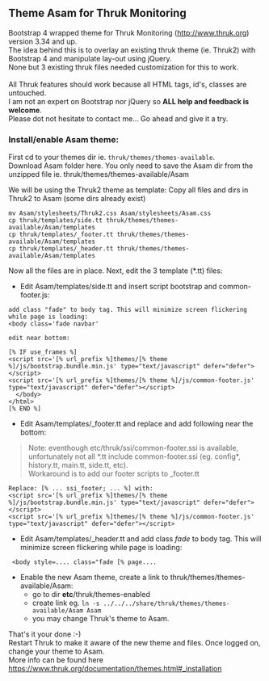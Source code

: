 ## Theme Asam for Thruk Monitoring
Bootstrap 4 wrapped theme for Thruk Monitoring (http://www.thruk.org) version 3.34 and up.  
The idea behind this is to overlay an existing thruk theme (ie. Thruk2) with Bootstrap 4 and manipulate lay-out using jQuery.  
None but 3 existing thruk files needed customization for this to work.  
\
All Thruk features should work because all HTML tags, id's, classes are untouched.  
I am not an expert on Bootstrap nor jQuery so **ALL help and feedback is welcome**.  
Please dot not hesitate to contact me... Go ahead and give it a try.  
### Install/enable Asam theme:
First cd to your themes dir ie. `thruk/themes/themes-available`.  
Download Asam folder here. You only need to save the Asam dir from the unzipped file ie. thruk/themes/themes-available/Asam

We will be using the Thruk2 theme as template: 
Copy all files and dirs in Thruk2 to Asam (some dirs already exist)
```
mv Asam/stylesheets/Thruk2.css Asam/stylesheets/Asam.css
cp thruk/templates/side.tt thruk/themes/themes-available/Asam/templates
cp thruk/templates/_footer.tt thruk/themes/themes-available/Asam/templates
cp thruk/templates/_header.tt thruk/themes/themes-available/Asam/templates
```
Now all the files are in place. Next, edit the 3 template (*.tt) files:

- Edit Asam/templates/side.tt and insert script bootstrap and common-footer.js:  
```
add class "fade" to body tag. This will minimize screen flickering while page is loading:
<body class='fade navbar'

edit near bottom:

[% IF use_frames %]
<script src='[% url_prefix %]themes/[% theme %]/js/bootstrap.bundle.min.js' type="text/javascript" defer="defer"></script>
<script src='[% url_prefix %]themes/[% theme %]/js/common-footer.js' type="text/javascript" defer="defer"></script>
  </body>
</html>
[% END %]
```
- Edit Asam/templates/_footer.tt and replace and add following near the bottom:  
> Note: eventhough etc/thruk/ssi/common-footer.ssi is available, unfortunately not all \*.tt include common-footer.ssi (eg. config\*,  history.tt, main.tt, side.tt, etc).  
Workaround is to add our footer scripts to _footer.tt
```
Replace: [% ... ssi_footer; ... %] with:
<script src='[% url_prefix %]themes/[% theme %]/js/bootstrap.bundle.min.js' type="text/javascript" defer="defer"></script>
<script src='[% url_prefix %]themes/[% theme %]/js/common-footer.js' type="text/javascript" defer="defer"></script>
```
- Edit Asam/templates/_header.tt and add class _fade_ to body tag. This will minimize screen flickering while page is loading:
```
 <body style=.... class="fade [% page....
```

- Enable the new Asam theme, create a link to thruk/themes/themes-available/Asam:  
	* go to dir **etc**/thruk/themes-enabled  
	* create link eg. `ln -s ../../../share/thruk/themes/themes-available/Asam Asam`  
	* you may change Thruk's theme to Asam.

That's it your done :-)  
Restart Thruk to make it aware of the new theme and files. Once logged on, change your theme to Asam.  
More info can be found here https://www.thruk.org/documentation/themes.html#_installation

